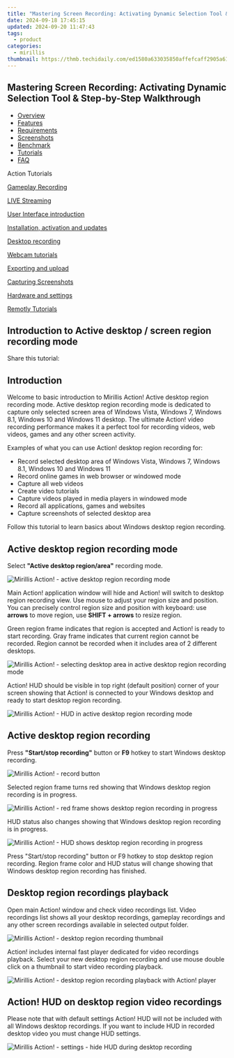 ```yaml
---
title: "Mastering Screen Recording: Activating Dynamic Selection Tool & Step-by-Step Walkthrough"
date: 2024-09-18 17:45:15
updated: 2024-09-20 11:47:43
tags:
  - product
categories:
  - mirillis
thumbnail: https://thmb.techidaily.com/ed1580a633035850affefcaff2905a61682a6fee4ff28b2032ed8b7104437026.jpg
---
```


## Mastering Screen Recording: Activating Dynamic Selection Tool & Step-by-Step Walkthrough

* [Overview](https://tools.techidaily.com/mirillis/products/)
* [Features](https://tools.techidaily.com/mirillis/products/)
* [Requirements](https://tools.techidaily.com/mirillis/products/)
* [Screenshots](https://tools.techidaily.com/mirillis/products/)
* [Benchmark](https://tools.techidaily.com/mirillis/products/)
* [Tutorials](https://tools.techidaily.com/mirillis/products/)
* [FAQ](https://tools.techidaily.com/mirillis/products/)

Action Tutorials

[Gameplay Recording](https://tools.techidaily.com/mirillis/products/) 

[LIVE Streaming](https://tools.techidaily.com/mirillis/products/) 

[User Interface introduction](https://tools.techidaily.com/mirillis/products/) 

[Installation, activation and updates](https://tools.techidaily.com/mirillis/products/) 

[Desktop recording](https://tools.techidaily.com/mirillis/products/) 

[Webcam tutorials](https://tools.techidaily.com/mirillis/products/) 

[Exporting and upload](https://tools.techidaily.com/mirillis/products/) 

[Capturing Screenshots](https://tools.techidaily.com/mirillis/products/) 

[Hardware and settings](https://tools.techidaily.com/mirillis/products/) 

[Remotly Tutorials](https://remotly.com/tutorials/getting-started-with-remotly-for-windows-pc) 

## Introduction to Active desktop / screen region recording mode

  
 Share this tutorial:

##  Introduction 

 Welcome to basic introduction to Mirillis Action! Active desktop region recording mode. Active desktop region recording mode is dedicated to capture only selected screen area of Windows Vista, Windows 7, Windows 8.1, Windows 10 and Windows 11 desktop. The ultimate Action! video recording performance makes it a perfect tool for recording videos, web videos, games and any other screen activity. 

 Examples of what you can use Action! desktop region recording for:

* Record selected desktop area of Windows Vista, Windows 7, Windows 8.1, Windows 10 and Windows 11
* Record online games in web browser or windowed mode
* Capture all web videos
* Create video tutorials
* Capture videos played in media players in windowed mode
* Record all applications, games and websites
* Capture screenshots of selected desktop area

 Follow this tutorial to learn basics about Windows desktop region recording.

## Active desktop region recording mode

 Select **"Active desktop region/area"** recording mode.

![Mirillis Action! - active desktop region recording mode](https://mirillis.com/res/old/gfx/tutorials/basics/mirillis_action_tutorial_active_desktop_region_recording_mode.jpg) 

 Main Action! application window will hide and Action! will switch to desktop region recording view. Use mouse to adjust your region size and position. You can precisely control region size and position with keyboard: use **arrows** to move region, use **SHIFT + arrows** to resize region.

 Green region frame indicates that region is accepted and Action! is ready to start recording. Gray frame indicates that current region cannot be recorded. Region cannot be recorded when it includes area of 2 different desktops. 

![Mirillis Action! - selecting desktop area in active desktop region recording mode](https://mirillis.com/res/old/gfx/tutorials/basics/mirillis_action_tutorial_active_desktop_region_selecting_region.jpg) 

 Action! HUD should be visible in top right (default position) corner of your screen showing that Action! is connected to your Windows desktop and ready to start desktop region recording. 

![Mirillis Action! - HUD in active desktop region recording mode](https://mirillis.com/res/old/gfx/tutorials/basics/mirillis_action_HUD_normal_status.jpg) 

##  Active desktop region recording

 Press **"Start/stop recording"** button or **F9** hotkey to start Windows desktop recording. 

![Mirillis Action! - record button](https://mirillis.com/res/old/gfx/tutorials/basics/mirillis_action_desktop_region_recording_button.jpg) 

 Selected region frame turns red showing that Windows desktop region recording is in progress.

![Mirillis Action! - red frame shows desktop region recording in progress](https://mirillis.com/res/old/gfx/tutorials/basics/mirillis_action_tutorial_active_desktop_region_recording.jpg) 

 HUD status also changes showing that Windows desktop region recording is in progress.

![Mirillis Action! - HUD shows desktop region recording in progress](https://mirillis.com/res/old/gfx/tutorials/basics/mirillis_action_HUD_video_recording_status.jpg) 

 Press "Start/stop recording" button or F9 hotkey to stop desktop region recording. Region frame color and HUD status will change showing that Windows desktop region recording has finished.

## Desktop region recordings playback

 Open main Action! window and check video recordings list. Video recordings list shows all your desktop recordings, gameplay recordings and any other screen recordings available in selected output folder. 

![Mirillis Action! - desktop region recording thumbnail](https://mirillis.com/res/old/gfx/tutorials/basics/mirillis_action_active_desktop_region_recording_thumbnail.jpg) 

 Action! includes internal fast player dedicated for video recordings playback. Select your new desktop region recording and use mouse double click on a thumbnail to start video recording playback.

![Mirillis Action! - desktop region recording playback with Action! player](https://mirillis.com/res/old/gfx/tutorials/basics/mirillis_action_active_desktop_region_recording_playback.jpg) 

## Action! HUD on desktop region video recordings

 Please note that with default settings Action! HUD will not be included with all Windows desktop recordings. If you want to include HUD in recorded desktop video you must change HUD settings.

![Mirillis Action! - settings - hide HUD during desktop recording](https://mirillis.com/res/old/gfx/tutorials/basics/mirillis_action_HUD_settings_hide_during_desktop_recording.jpg)

<ins class="adsbygoogle"
     style="display:block"
     data-ad-format="autorelaxed"
     data-ad-client="ca-pub-7571918770474297"
     data-ad-slot="1223367746"></ins>



<ins class="adsbygoogle"
     style="display:block"
     data-ad-client="ca-pub-7571918770474297"
     data-ad-slot="8358498916"
     data-ad-format="auto"
     data-full-width-responsive="true"></ins>
